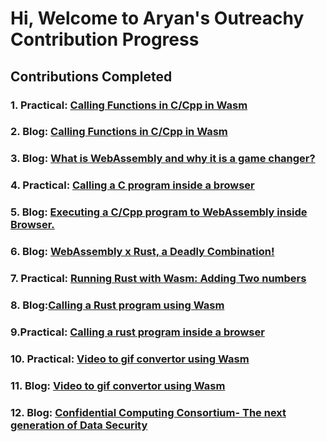 # Hi, Welcome to Aryan's Outreachy Contribution Progress

## Contributions Completed

### 1. Practical: [Calling Functions in C/Cpp in Wasm](https://github.com/aryankaushik-git/outreachy/tree/main/aryankaushik/FunctionsInC_Wasm)
### 2. Blog: [Calling Functions in C/Cpp in Wasm](https://www.wasm.builders/aryank21/execting-your-first-c-program-using-webassembly-1co)
### 3. Blog: [What is WebAssembly and why it is a game changer?](https://www.wasm.builders/aryank21/what-is-webassembly-and-why-it-is-a-game-changer-4jb7)
### 4. Practical: [Calling a C program inside a browser](https://github.com/aryankaushik-git/outreachy/tree/main/aryankaushik/Guildes_InsideBrowser/C%20Programs)
### 5. Blog: [Executing a C/Cpp program to WebAssembly inside Browser.](https://www.wasm.builders/aryank21/executing-a-new-ccpp-program-to-webassembly-inside-browser-1oj3)
### 6. Blog: [WebAssembly x Rust, a Deadly Combination!](https://www.wasm.builders/aryank21/webassembly-x-rust-a-deadly-combination-1638)
### 7. Practical: [Running Rust with Wasm: Adding Two numbers](https://github.com/aryankaushik-git/outreachy/tree/main/aryankaushik/Rust%20and%20Wasm)
### 8. Blog:[Calling a Rust program using Wasm](https://www.wasm.builders/aryank21/calling-a-rust-program-using-wasm-2deo)
### 9.Practical: [Calling a rust program inside a browser](https://github.com/aryankaushik-git/outreachy/tree/main/aryankaushik/Guildes_InsideBrowser/Rust)
### 10. Practical: [Video to gif convertor using Wasm](https://github.com/aryankaushik-git/outreachy/tree/main/aryankaushik/Video%20to%20Gif%20converter%20using%20Wasm)
### 11. Blog: [Video to gif convertor using Wasm](https://www.wasm.builders/aryank21/gif-creator-using-wasm-27fl)
### 12. Blog: [Confidential Computing Consortium- The next generation of Data Security](https://www.wasm.builders/aryank21/confidential-computing-consortium-the-next-generation-of-data-security-2gel)
